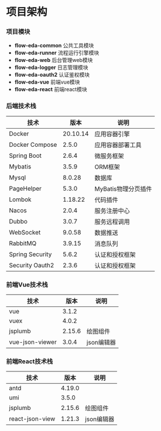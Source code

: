 # 项目架构### 项目模块- **flow-eda-common** 公共工具模块- **flow-eda-runner** 流程运行引擎模块- **flow-eda-web**    后台管理web模块- **flow-eda-logger** 日志管理模块- **flow-eda-oauth2** 认证鉴权模块- **flow-eda-vue**    前端vue模块- **flow-eda-react**  前端react模块### 后端技术栈技术 | 版本 | 说明----|----|----Docker | 20.10.14 | 应用容器引擎Docker Compose | 2.5.0 | 应用容器部署工具Spring Boot | 2.6.4 | 微服务框架Mybatis | 3.5.9 | ORM框架Mysql | 8.0.28 | 数据库PageHelper | 5.3.0 | MyBatis物理分页插件Lombok | 1.18.22 | 代码插件Nacos | 2.0.4 | 服务注册中心Dubbo | 3.0.7 | 服务远程调用WebSocket | 9.0.58 | 数据推送RabbitMQ| 3.9.15 | 消息队列Spring Security | 5.6.2 | 认证和授权框架Security Oauth2 | 2.3.6 | 认证和授权框架### 前端Vue技术栈技术 | 版本 | 说明----|----|----vue | 3.1.2 |vuex | 4.0.2 |jsplumb | 2.15.6 | 绘图组件vue-json-viewer | 3.0.4 | json编辑器### 前端React技术栈技术 | 版本 | 说明----|----|----antd | 4.19.0 |umi | 3.5.0 |jsplumb | 2.15.6 | 绘图组件react-json-view | 1.21.3 | json编辑器